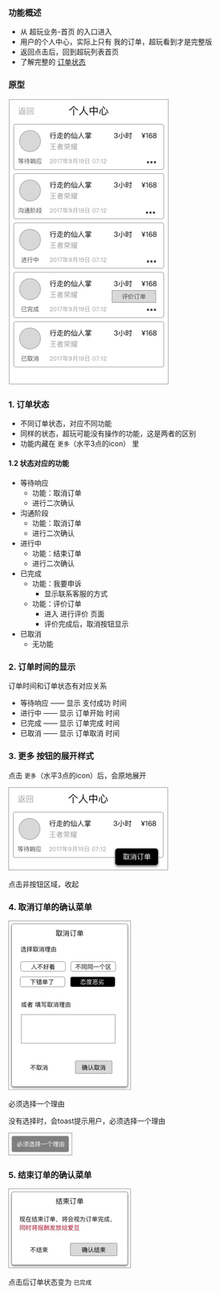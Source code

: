 ### 功能概述
* 从 超玩业务-首页 的入口进入
* 用户的个人中心，实际上只有 我的订单，超玩看到才是完整版
* 返回点击后，回到超玩列表首页
* 了解完整的 [订单状态](order-state.md)

### 原型
![](img/个人中心-用户.jpg)

### 1. 订单状态
* 不同订单状态，对应不同功能
* 同样的状态，超玩可能没有操作的功能，这是两者的区别
* 功能内藏在 `更多`（水平3点的icon） 里

#### 1.2 状态对应的功能
* 等待响应
	* 功能：取消订单
	* 进行二次确认
* 沟通阶段
	* 功能：取消订单
	* 进行二次确认
* 进行中
	* 功能：结束订单
	* 进行二次确认
* 已完成
	* 功能：我要申诉
		* 显示联系客服的方式
	* 功能：评价订单
		* 进入 进行评价 页面
		* 评价完成后，取消按钮显示
* 已取消
	* 无功能

### 2. 订单时间的显示
订单时间和订单状态有对应关系

* 等待响应  ——  显示 支付成功 时间
* 进行中  ——  显示 订单开始 时间
* 已完成  ——  显示 订单完成 时间
* 已取消  —— 显示 订单取消 时间

### 3. 更多 按钮的展开样式
点击 `更多`（水平3点的icon）后，会原地展开

![](img/菜单-更多.jpg)

点击非按钮区域，收起

### 4. 取消订单的确认菜单
![](img/菜单-取消订单-确认.jpg)

必须选择一个理由

没有选择时，会toast提示用户，必须选择一个理由

![](img/提示-toast.jpg)

### 5. 结束订单的确认菜单
![](img/菜单-结束订单-确认-用户.jpg)

点击后订单状态变为 `已完成`


